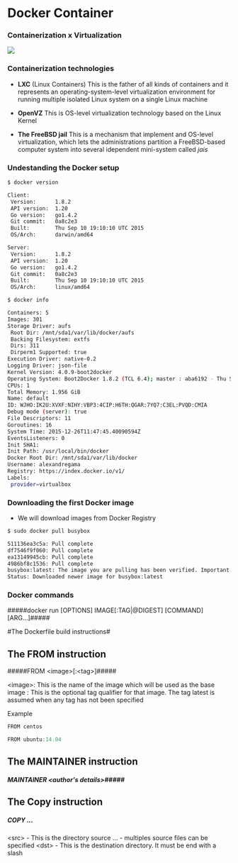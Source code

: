 # Docker Container

### Containerization x Virtualization 

![](http://www.eweek.com/imagesvr_ce/8781/DockerFacts_3.jpg)

### Containerization technologies

- **LXC** (Linux Containers)
  This is the father of all kinds of containers and it represents an operating-system-level virtualization environment for running multiple isolated Linux system on a single Linux machine

- **OpenVZ**
  This is OS-level virtualization technology based on the Linux Kernel

- **The FreeBSD jail**
  This is a mechanism that implement and OS-level virtualization, which lets the administrations partition a FreeBSD-based computer system into several idependent mini-system called *jais*

### Undestanding the Docker setup

```bash
$ docker version
```

```bash
Client:
 Version:      1.8.2
 API version:  1.20
 Go version:   go1.4.2
 Git commit:   0a8c2e3
 Built:        Thu Sep 10 19:10:10 UTC 2015
 OS/Arch:      darwin/amd64

Server:
 Version:      1.8.2
 API version:  1.20
 Go version:   go1.4.2
 Git commit:   0a8c2e3
 Built:        Thu Sep 10 19:10:10 UTC 2015
 OS/Arch:      linux/amd64
```

```bash
$ docker info
```

```bash
Containers: 5
Images: 301
Storage Driver: aufs
 Root Dir: /mnt/sda1/var/lib/docker/aufs
 Backing Filesystem: extfs
 Dirs: 311
 Dirperm1 Supported: true
Execution Driver: native-0.2
Logging Driver: json-file
Kernel Version: 4.0.9-boot2docker
Operating System: Boot2Docker 1.8.2 (TCL 6.4); master : aba6192 - Thu Sep 10 20:58:17 UTC 2015
CPUs: 1
Total Memory: 1.956 GiB
Name: default
ID: WJHO:IK2U:XVXF:NIHY:VBP3:4CIP:H6TH:QGAR:7YQ7:C3EL:PVQD:CMIA
Debug mode (server): true
File Descriptors: 11
Goroutines: 16
System Time: 2015-12-26T11:47:45.40090594Z
EventsListeners: 0
Init SHA1:
Init Path: /usr/local/bin/docker
Docker Root Dir: /mnt/sda1/var/lib/docker
Username: alexandregama
Registry: https://index.docker.io/v1/
Labels:
 provider=virtualbox
```

### Downloading the first Docker image

- We will download images from Docker Registry

```bash
$ sudo docker pull busybox

511136ea3c5a: Pull complete
df7546f9f060: Pull complete
ea13149945cb: Pull complete
4986bf8c1536: Pull complete
busybox:latest: The image you are pulling has been verified. Important: image verification is a tech preview feature and should not be relied on to provide security.
Status: Downloaded newer image for busybox:latest
```

### Docker commands

#####docker run [OPTIONS] IMAGE[:TAG|@DIGEST] [COMMAND] [ARG...]#####

#The Dockerfile build instructions#

## The FROM instruction ##

#####FROM \<image\>[:\<tag\>]#####

\<image\>: This is the name of the image which will be used as the base image
<tag>: This is the optional tag qualifier for that image. The tag latest is assumed when any tag has not been specified

Example

```go
FROM centos
```

```go
FROM ubuntu:14.04
```

## The MAINTAINER instruction ##

##### MAINTAINER \<author's details\>#####

## The Copy instruction ##

##### COPY <src> ... <dst> #####

\<src\> - This is the directory source
... - multiples source files can be specified
\<dst\> - This is the destination directory. It must be end with a slash




